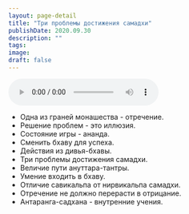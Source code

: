 ```yaml
---
layout: page-detail
title: "Три проблемы достижения самадхи"
publishDate: 2020.09.30
description: ""
tags:
image:
draft: false
---
```


<audio title="2020.09.30 - Три проблемы достижения самадхи.mp3" src="https://filer-api.advayta.org/v1.0/public/files/73502" controls=""></audio>

* Одна из граней монашества - отречение.
* Решение проблем - это иллюзия.
* Состояние игры - ананда.
* Сменить бхаву для успеха.
* Действия из дивья-бхавы.
* Три проблемы достижения самадхи.
* Величие пути ануттара-тантры.
* Умение входить в бхаву.
* Отличие савикальпа от нирвикальпа самадхи.
* Отречение не должно перерасти в отрицание.
* Антаранга-садхана - внутренние учения.

  
